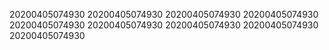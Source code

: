 20200405074930
20200405074930
20200405074930
20200405074930
20200405074930
20200405074930
20200405074930
20200405074930
20200405074930
